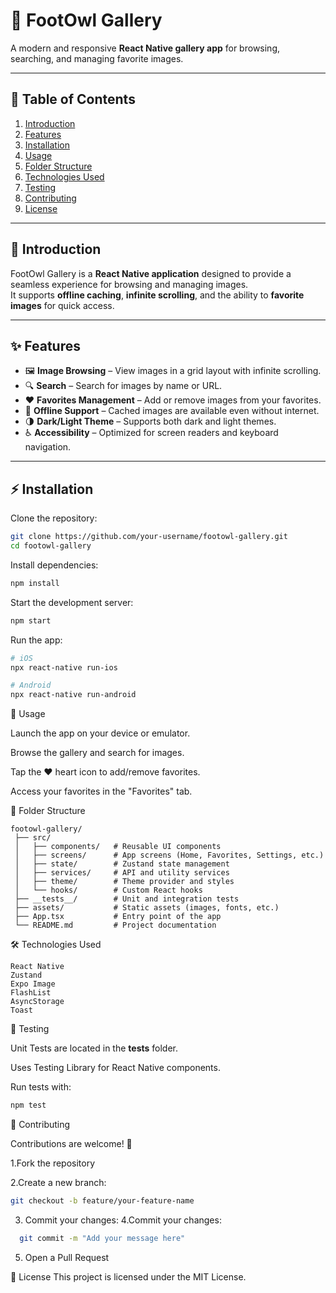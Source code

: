 # 📸 FootOwl Gallery

A modern and responsive **React Native gallery app** for browsing, searching, and managing favorite images.

---

## 📑 Table of Contents
1. [Introduction](#introduction)  
2. [Features](#features)  
3. [Installation](#installation)  
4. [Usage](#usage)  
5. [Folder Structure](#folder-structure)  
6. [Technologies Used](#technologies-used)  
7. [Testing](#testing)  
8. [Contributing](#contributing)  
9. [License](#license)  

---

## 🚀 Introduction
FootOwl Gallery is a **React Native application** designed to provide a seamless experience for browsing and managing images.  
It supports **offline caching**, **infinite scrolling**, and the ability to **favorite images** for quick access.

---

## ✨ Features
- 🖼️ **Image Browsing** – View images in a grid layout with infinite scrolling.  
- 🔍 **Search** – Search for images by name or URL.  
- ❤️ **Favorites Management** – Add or remove images from your favorites.  
- 📶 **Offline Support** – Cached images are available even without internet.  
- 🌗 **Dark/Light Theme** – Supports both dark and light themes.  
- ♿ **Accessibility** – Optimized for screen readers and keyboard navigation.  

---

## ⚡ Installation
Clone the repository:
```bash
git clone https://github.com/your-username/footowl-gallery.git
cd footowl-gallery
```
Install dependencies:
```bash
npm install
```
Start the development server:
```bash
npm start
```
Run the app:
```bash
# iOS
npx react-native run-ios

# Android
npx react-native run-android
```
📱 Usage

Launch the app on your device or emulator.

Browse the gallery and search for images.

Tap the ❤️ heart icon to add/remove favorites.

Access your favorites in the "Favorites" tab.

📂 Folder Structure
```
footowl-gallery/
 ├── src/
 │   ├── components/   # Reusable UI components
 │   ├── screens/      # App screens (Home, Favorites, Settings, etc.)
 │   ├── state/        # Zustand state management
 │   ├── services/     # API and utility services
 │   ├── theme/        # Theme provider and styles
 │   └── hooks/        # Custom React hooks
 ├── __tests__/        # Unit and integration tests
 ├── assets/           # Static assets (images, fonts, etc.)
 ├── App.tsx           # Entry point of the app
 └── README.md         # Project documentation
```
🛠️ Technologies Used
```
React Native
Zustand
Expo Image
FlashList
AsyncStorage
Toast
```
🧪 Testing

Unit Tests are located in the __tests__ folder.

Uses Testing Library for React Native components.

Run tests with:
```bash
npm test
```
🤝 Contributing

Contributions are welcome! 🚀

1.Fork the repository

2.Create a new branch:
```bash
git checkout -b feature/your-feature-name
```
3. Commit your changes:
4.Commit your changes:
 ```bash
   git commit -m "Add your message here"
```
5. Open a Pull Request

📜 License
This project is licensed under the MIT License.
